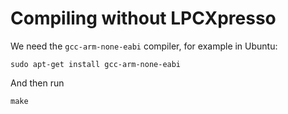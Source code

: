 # Compiling without LPCXpresso

We need the `gcc-arm-none-eabi` compiler, for example in Ubuntu:

```
sudo apt-get install gcc-arm-none-eabi
```

And then run

```
make
```
